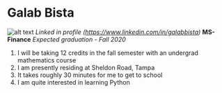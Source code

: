 # Galab Bista
![alt text](http://www.ace.edu.np/wp-content/uploads/2016/12/Galab-Bista-500x500.jpg)
*Linked in profile* _(https://www.linkedin.com/in/galabbista)_
**MS- Finance**
_Expected graduation - Fall 2020_
1. I will be taking 12 credits in the fall semester with an undergrad mathematics course
2. I am presently residing at Sheldon Road, Tampa
3. It takes roughly 30 minutes for me to get to school
4. I am quite interested in learning Python


